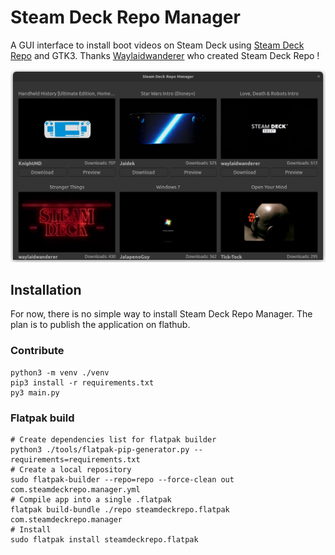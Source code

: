 # Steam Deck Repo Manager

A GUI interface to install boot videos on Steam Deck using [Steam Deck Repo](https://steamdeckrepo.com/) and GTK3. Thanks [Waylaidwanderer](https://www.reddit.com/user/waylaidwanderer) who created Steam Deck Repo !

![](https://raw.githubusercontent.com/CapitaineJSparrow/steam-repo-manager/main/screenhot.png)

## Installation

For now, there is no simple way to install Steam Deck Repo Manager. The plan is to publish the application on flathub.

### Contribute

```shell
python3 -m venv ./venv
pip3 install -r requirements.txt
py3 main.py
```

### Flatpak build
```shell
# Create dependencies list for flatpak builder
python3 ./tools/flatpak-pip-generator.py --requirements=requirements.txt 
# Create a local repository
sudo flatpak-builder --repo=repo --force-clean out com.steamdeckrepo.manager.yml
# Compile app into a single .flatpak
flatpak build-bundle ./repo steamdeckrepo.flatpak com.steamdeckrepo.manager
# Install
sudo flatpak install steamdeckrepo.flatpak
```
